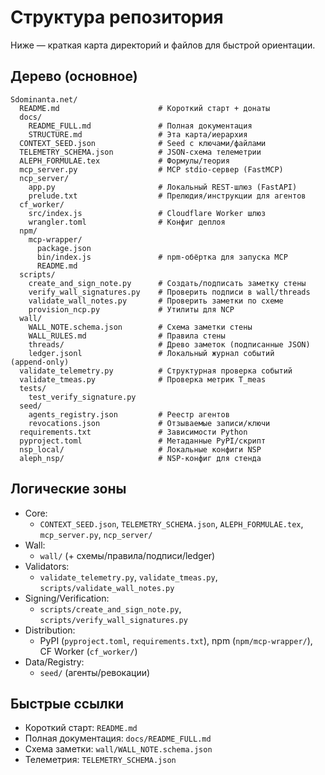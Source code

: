 ﻿# Структура репозитория

Ниже — краткая карта директорий и файлов для быстрой ориентации.

## Дерево (основное)

```
Sdominanta.net/
  README.md                      # Короткий старт + донаты
  docs/
    README_FULL.md               # Полная документация
    STRUCTURE.md                 # Эта карта/иерархия
  CONTEXT_SEED.json              # Seed с ключами/файлами
  TELEMETRY_SCHEMA.json          # JSON‑схема телеметрии
  ALEPH_FORMULAE.tex             # Формулы/теория
  mcp_server.py                  # MCP stdio‑сервер (FastMCP)
  ncp_server/
    app.py                       # Локальный REST‑шлюз (FastAPI)
    prelude.txt                  # Прелюдия/инструкции для агентов
  cf_worker/
    src/index.js                 # Cloudflare Worker шлюз
    wrangler.toml                # Конфиг деплоя
  npm/
    mcp-wrapper/
      package.json
      bin/index.js               # npm‑обёртка для запуска MCP
      README.md
  scripts/
    create_and_sign_note.py      # Создать/подписать заметку стены
    verify_wall_signatures.py    # Проверить подписи в wall/threads
    validate_wall_notes.py       # Проверить заметки по схеме
    provision_ncp.py             # Утилиты для NCP
  wall/
    WALL_NOTE.schema.json        # Схема заметки стены
    WALL_RULES.md                # Правила стены
    threads/                     # Древо заметок (подписанные JSON)
    ledger.jsonl                 # Локальный журнал событий (append‑only)
  validate_telemetry.py          # Структурная проверка событий
  validate_tmeas.py              # Проверка метрик T_meas
  tests/
    test_verify_signature.py
  seed/
    agents_registry.json         # Реестр агентов
    revocations.json             # Отзываемые записи/ключи
  requirements.txt               # Зависимости Python
  pyproject.toml                 # Метаданные PyPI/скрипт
  nsp_local/                     # Локальные конфиги NSP
  aleph_nsp/                     # NSP‑конфиг для стенда
```

## Логические зоны

- Core:
  - `CONTEXT_SEED.json`, `TELEMETRY_SCHEMA.json`, `ALEPH_FORMULAE.tex`, `mcp_server.py`, `ncp_server/`
- Wall:
  - `wall/` (+ схемы/правила/подписи/ledger)
- Validators:
  - `validate_telemetry.py`, `validate_tmeas.py`, `scripts/validate_wall_notes.py`
- Signing/Verification:
  - `scripts/create_and_sign_note.py`, `scripts/verify_wall_signatures.py`
- Distribution:
  - PyPI (`pyproject.toml`, `requirements.txt`), npm (`npm/mcp-wrapper/`), CF Worker (`cf_worker/`)
- Data/Registry:
  - `seed/` (агенты/ревокации)

## Быстрые ссылки

- Короткий старт: `README.md`
- Полная документация: `docs/README_FULL.md`
- Схема заметки: `wall/WALL_NOTE.schema.json`
- Телеметрия: `TELEMETRY_SCHEMA.json`

